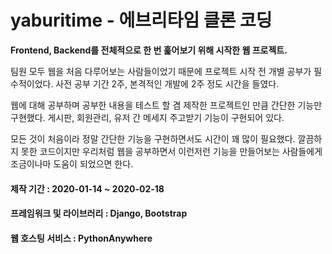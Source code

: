 # yaburitime - 에브리타임 클론 코딩

**Frontend, Backend를 전체적으로 한 번 훑어보기 위해 시작한 웹 프로젝트.**

팀원 모두 웹을 처음 다루어보는 사람들이었기 때문에 프로젝트 시작 전 개별 공부가 필수적이었다.
사전 공부 기간 2주, 본격적인 개발에 2주 정도 시간을 들였다.  

웹에 대해 공부하며 공부한 내용을 테스트 할 겸 제작한 프로젝트인 만큼 간단한 기능만 구현했다.
게시판, 회원관리, 유저 간 메세지 주고받기 기능이 구현되어 있다. 

모든 것이 처음이라 정말 간단한 기능을 구현하면서도 시간이 꽤 많이 필요했다. 깔끔하지 못한 코드이지만
우리처럼 웹을 공부하면서 이런저런 기능을 만들어보는 사람들에게 조금이나마 도움이 되었으면 한다.  

#### 제작 기간 : 2020-01-14 ~ 2020-02-18

#### 프레임워크 및 라이브러리 : Django, Bootstrap

#### 웹 호스팅 서비스 : PythonAnywhere
